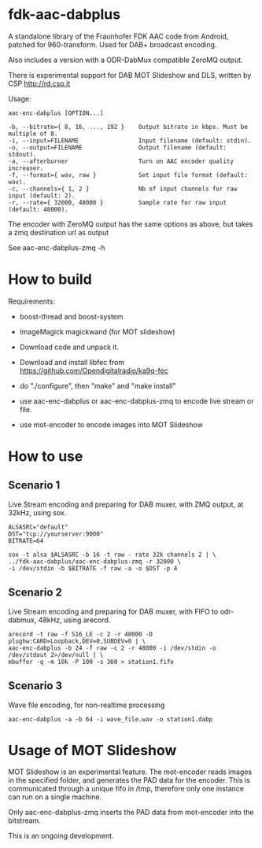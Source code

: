 fdk-aac-dabplus
===============

A standalone library of the Fraunhofer FDK AAC code from Android, patched for
960-transform. Used for DAB+ broadcast encoding.

Also includes a version with a ODR-DabMux compatible ZeroMQ output.

There is experimental support for DAB MOT Slideshow and DLS, written by
CSP http://rd.csp.it


Usage:

    aac-enc-dabplus [OPTION...]
    
    -b, --bitrate={ 8, 16, ..., 192 }    Output bitrate in kbps. Must be multiple of 8.
    -i, --input=FILENAME                 Input filename (default: stdin).
    -o, --output=FILENAME                Output filename (default: stdout).
    -a, --afterburner                    Turn on AAC encoder quality increaser.
    -f, --format={ wav, raw }            Set input file format (default: wav).
    -c, --channels={ 1, 2 }              Nb of input channels for raw input (default: 2).
    -r, --rate={ 32000, 48000 }          Sample rate for raw input (default: 48000).


The encoder with ZeroMQ output has the same options as above,
but takes a zmq destination url as output

See
    aac-enc-dabplus-zmq -h


How to build
=============

Requirements:
* boost-thread and boost-system
* ImageMagick magickwand (for MOT slideshow)

* Download code and unpack it.
* Download and install libfec from https://github.com/Opendigitalradio/ka9q-fec
* do "./configure", then "make" and "make install"
* use aac-enc-dabplus or aac-enc-dabplus-zmq to encode live stream or file.
* use mot-encoder to encode images into MOT Slideshow


How to use
==========

Scenario 1
----------

Live Stream encoding and preparing for DAB muxer, with ZMQ output, at 32kHz, using sox.

    ALSASRC="default"
    DST="tcp://yourserver:9000"
    BITRATE=64

    sox -t alsa $ALSASRC -b 16 -t raw - rate 32k channels 2 | \
    ../fdk-aac-dabplus/aac-enc-dabplus-zmq -r 32000 \
    -i /dev/stdin -b $BITRATE -f raw -a -o $DST -p 4

Scenario 2
----------
Live Stream encoding and preparing for DAB muxer, with FIFO to odr-dabmux, 48kHz, using
arecord.

    arecord -t raw -f S16_LE -c 2 -r 48000 -D plughw:CARD=Loopback,DEV=0,SUBDEV=0 | \
    aac-enc-dabplus -b 24 -f raw -c 2 -r 48000 -i /dev/stdin -o /dev/stdout 2>/dev/null | \
    mbuffer -q -m 10k -P 100 -s 360 > station1.fifo


Scenario 3
----------
Wave file encoding, for non-realtime processing

    aac-enc-dabplus -a -b 64 -i wave_file.wav -o station1.dabp

Usage of MOT Slideshow
======================

MOT Slideshow is an experimental feature. The mot-encoder reads images in the specified folder,
and generates the PAD data for the encoder. This is communicated through a unique fifo in /tmp,
therefore only one instance can run on a single machine.

Only aac-enc-dabplus-zmq inserts the PAD data from mot-encoder into the bitstream.

This is an ongoing development.

